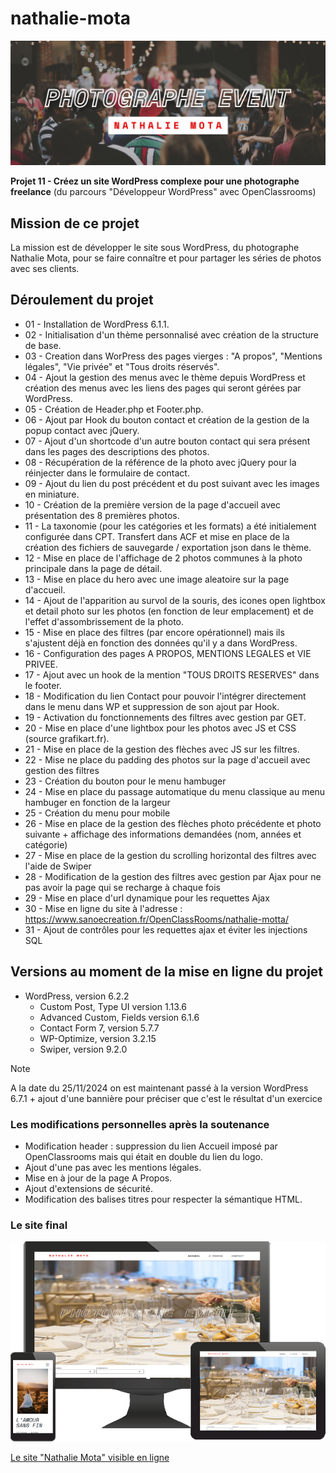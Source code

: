 # nathalie-mota

![Nathalie Mota](./Banner-Nathalie-Motta.png)

**Projet 11 - Créez un site WordPress complexe pour une photographe freelance** (du parcours "Développeur WordPress" avec OpenClassrooms)

## Mission de ce projet

La mission est de développer le site sous WordPress, du photographe Nathalie Mota, pour se faire connaître et pour partager les séries de photos avec ses clients.

## Déroulement du projet

- 01 - Installation de WordPress 6.1.1.
- 02 - Initialisation d'un thème personnalisé avec création de la structure de base.
- 03 - Creation dans WorPress des pages vierges : "A propos", "Mentions légales", "Vie privée" et "Tous droits réservés".
- 04 - Ajout la gestion des menus avec le thème depuis WordPress et création des menus avec les liens des pages qui seront gérées par WordPress.
- 05 - Création de Header.php et Footer.php.
- 06 - Ajout par Hook du bouton contact et création de la gestion de la popup contact avec jQuery.
- 07 - Ajout d'un shortcode d'un autre bouton contact qui sera présent dans les pages des descriptions des photos.
- 08 - Récupération de la référence de la photo avec jQuery pour la réinjecter dans le formulaire de contact.
- 09 - Ajout du lien du post précédent et du post suivant avec les images en miniature.
- 10 - Création de la première version de la page d'accueil avec présentation des 8 premières photos.
- 11 - La taxonomie (pour les catégories et les formats) a été initialement configurée dans CPT. Transfert dans ACF et mise en place de la création des fichiers de sauvegarde / exportation json dans le thème.
- 12 - Mise en place de l'affichage de 2 photos communes à la photo principale dans la page de détail.
- 13 - Mise en place du hero avec une image aleatoire sur la page d'accueil.
- 14 - Ajout de l'apparition au survol de la souris, des icones open lightbox et detail photo sur les photos (en fonction de leur emplacement) et de l'effet d'assombrissement de la photo.
- 15 - Mise en place des filtres (par encore opérationnel) mais ils s'ajustent déjà en fonction des données qu'il y a dans WordPress.
- 16 - Configuration des pages A PROPOS, MENTIONS LEGALES et VIE PRIVEE.
- 17 - Ajout avec un hook de la mention "TOUS DROITS RESERVES" dans le footer.
- 18 - Modification du lien Contact pour pouvoir l'intégrer directement dans le menu dans WP et suppression de son ajout par Hook.
- 19 - Activation du fonctionnements des filtres avec gestion par GET.
- 20 - Mise en place d'une lightbox pour les photos avec JS et CSS (source grafikart.fr).
- 21 - Mise en place de la gestion des flèches avec JS sur les filtres.
- 22 - Mise ne place du padding des photos sur la page d'accueil avec gestion des filtres
- 23 - Création du bouton pour le menu hambuger
- 24 - Mise en place du passage automatique du menu classique au menu hambuger en fonction de la largeur
- 25 - Création du menu pour mobile
- 26 - Mise en place de la gestion des flèches photo précédente et photo suivante + affichage des informations demandées (nom, années et catégorie)
- 27 - Mise en place de la gestion du scrolling horizontal des filtres avec l'aide de Swiper
- 28 - Modification de la gestion des filtres avec gestion par Ajax pour ne pas avoir la page qui se recharge à chaque fois
- 29 - Mise en place d'url dynamique pour les requettes Ajax
- 30 - Mise en ligne du site à l'adresse : https://www.sanoecreation.fr/OpenClassRooms/nathalie-motta/
- 31 - Ajout de contrôles pour les requettes ajax et éviter les injections SQL

## Versions au moment de la mise en ligne du projet

- WordPress, version 6.2.2
  - Custom Post, Type UI version 1.13.6
  - Advanced Custom, Fields version 6.1.6
  - Contact Form 7, version 5.7.7
  - WP-Optimize, version 3.2.15
  - Swiper, version 9.2.0

> [!NOTE]
> A la date du 25/11/2024 on est maintenant passé à la version WordPress 6.7.1 + ajout d'une bannière pour préciser que c'est le résultat d'un exercice

### Les modifications personnelles après la soutenance
<ul>
    <li>Modification header : suppression du lien Accueil imposé par OpenClassrooms mais qui était en double du lien du logo.</li>
    <li>Ajout d'une pas avec les mentions légales.</li>
    <li>Mise en à jour de la page A Propos.</li>
    <li>Ajout d'extensions de sécurité.</li>    
    <li>Modification des balises titres pour respecter la sémantique HTML.</li>
</ul>

### Le site final

![Nathalie Mota](./monitor-g9ceeb1f8d_640.png)

[Le site "Nathalie Mota" visible en ligne](https://nathalie-mota.stephane-mouron.com/)
